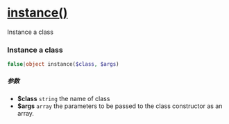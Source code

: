 [instance()](http://twinh.github.com/widget/api/instance)
=========================================================

Instance a class

### Instance a class
```php
false|object instance($class, $args)
```

##### 参数
* **$class** `string` the name of class
* **$args** `array` the parameters to be passed to the class constructor as an array.

